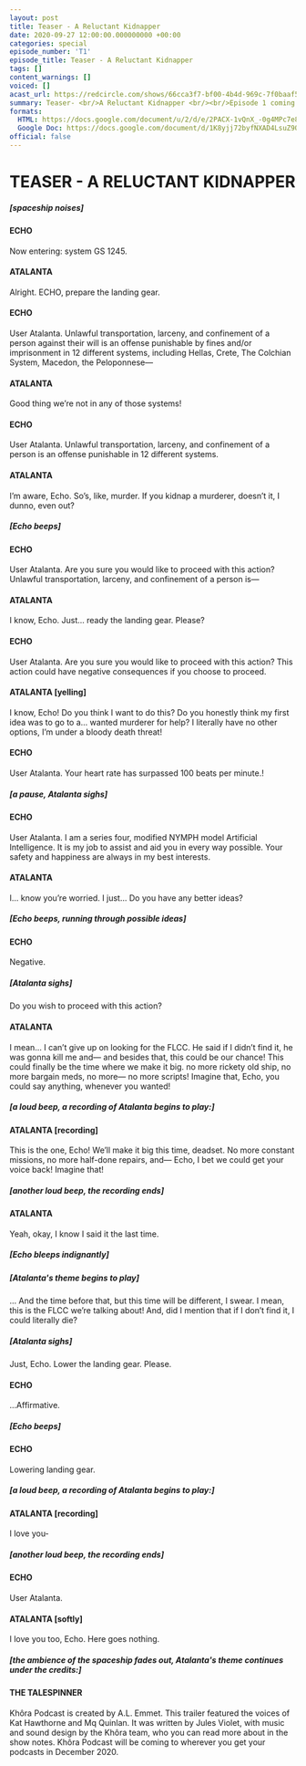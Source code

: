 ```yaml
---
layout: post
title: Teaser - A Reluctant Kidnapper
date: 2020-09-27 12:00:00.000000000 +00:00
categories: special
episode_number: 'T1'
episode_title: Teaser - A Reluctant Kidnapper
tags: []
content_warnings: []
voiced: []
acast_url: https://redcircle.com/shows/66cca3f7-bf00-4b4d-969c-7f0baaf52fe1/episodes/ce60ab01-dbfd-468c-bbac-ae6269a937bf
summary: Teaser- <br/>A Reluctant Kidnapper <br/><br/>Episode 1 coming to wherever you get podcasts in December 2020.
formats:
  HTML: https://docs.google.com/document/u/2/d/e/2PACX-1vQnX_-0g4MPc7e8VwZZKPnWCrJYqT4V77HrvBKIQwt8YcYYQtfQ0eoVfb7u-LFJ4GJuy8K56h9nOMJe/pub
  Google Doc: https://docs.google.com/document/d/1K8yjj72byfNXAD4LsuZ9Q8twfOcNXlBm6evDUUfV110/edit?usp=sharing
official: false
---
```


# __TEASER - A RELUCTANT KIDNAPPER__

##### [spaceship noises]

#### ECHO

Now entering: system GS 1245.

#### ATALANTA

Alright. ECHO, prepare the landing gear. 

#### ECHO

User Atalanta. Unlawful transportation, larceny, and confinement of a person against their will is an offense punishable by fines and/or imprisonment in 12 different systems, including Hellas, Crete, The Colchian System, Macedon, the Peloponnese—

#### ATALANTA

Good thing we’re not in any of those systems!

#### ECHO

User Atalanta. Unlawful transportation, larceny, and confinement of a person is an offense punishable in 12 different systems.

#### ATALANTA

I’m aware, Echo. So’s, like, murder. If you kidnap a murderer, doesn’t it, I dunno, even out?

##### [Echo beeps]

#### ECHO

User Atalanta. Are you sure you would like to proceed with this action? Unlawful transportation, larceny, and confinement of a person is— 

#### ATALANTA

I know, Echo. Just... ready the landing gear. Please?

#### ECHO

User Atalanta. Are you sure you would like to proceed with this action? This action could have negative consequences if you choose to proceed.

#### ATALANTA [yelling]

I know, Echo! Do you think I want to do this? Do you honestly think my first idea was to go to a... wanted murderer for help? I literally have no other options, I’m under a bloody death threat!

#### ECHO

User Atalanta. Your heart rate has surpassed 100 beats per minute.!

##### [a pause, Atalanta sighs]

#### ECHO

User Atalanta. I am a series four, modified NYMPH model Artificial Intelligence. It is my job to assist  and aid you in every way possible. Your safety and happiness are always in my best interests.

#### ATALANTA

I... know you’re worried. I just... Do you have any better ideas?

##### [Echo beeps, running through possible ideas]

#### ECHO

Negative.

##### [Atalanta sighs]

Do you wish to proceed with this action?

#### ATALANTA

I mean... I can’t give up on looking for the FLCC. He said if I didn’t find it, he was gonna kill me and— and besides that, this could be our chance! This could finally be the time where we make it big. no more rickety old ship, no more bargain meds, no more— no more scripts! Imagine that, Echo, you could say anything, whenever you wanted!

##### [a loud beep, a recording of Atalanta begins to play:]

#### ATALANTA [recording]

This is the one, Echo! We’ll make it big this time, deadset. No more constant missions, no more half-done repairs, and— Echo, I bet we could get your voice back! Imagine that!

##### [another loud beep, the recording ends]

#### ATALANTA

Yeah, okay, I know I said it the last time.

##### [Echo bleeps indignantly]

##### [Atalanta's theme begins to play]

… And the time before that, but this time will be different, I swear. I mean, this is the FLCC we’re talking about! And, did I mention that if I don’t find it, I could literally die?

##### [Atalanta sighs]

Just, Echo. Lower the landing gear. Please.

#### ECHO

...Affirmative.

##### [Echo beeps]

#### ECHO

Lowering landing gear.

##### [a loud beep, a recording of Atalanta begins to play:]

#### ATALANTA [recording]

I love you-

##### [another loud beep, the recording ends]

#### ECHO

User Atalanta.

#### ATALANTA [softly]

I love you too, Echo. Here goes nothing. 

##### [the ambience of the spaceship fades out, Atalanta's theme continues under the credits:]

#### THE TALESPINNER

Khôra Podcast is created by A.L. Emmet. This trailer featured the voices of Kat Hawthorne and Mq Quinlan. It was written by Jules Violet, with music and sound design by the Khôra team, who you can read more about in the show notes. Khôra Podcast will be coming to wherever you get your podcasts in December 2020.
